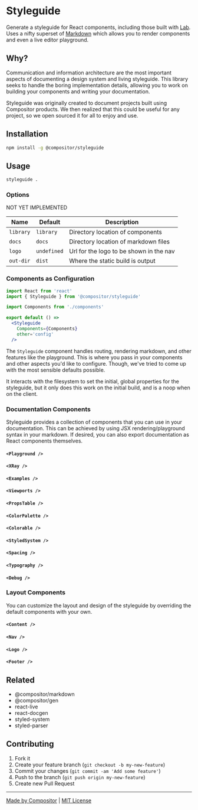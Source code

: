 # Styleguide

Generate a styleguide for React components, including those built with [Lab](https://compositor.io/lab).
Uses a nifty superset of [Markdown](https://github.com/c8r/markdown) which allows you to render components and even a live editor playground.

## Why?

Communication and information architecture are the most important aspects of documenting a design system and living styleguide.
This library seeks to handle the boring implementation details, allowing you to work on building your components and writing your documentation.

Styleguide was originally created to document projects built using Compositor products.
We then realized that this could be useful for any project, so we open sourced it for all to enjoy and use.

## Installation

```bash
npm install -g @compositor/styleguide
```

## Usage

```sh
styleguide .
```

### Options

NOT YET IMPLEMENTED

| Name | Default | Description |
| ---- | ------- | ----------- |
| `library` | `library` | Directory location of components |
| `docs` | `docs` | Directory location of markdown files |
| `logo` | `undefined` | Url for the logo to be shown in the nav |
| `out-dir` | `dist` | Where the static build is output |

### Components as Configuration

```jsx
import React from 'react'
import { Styleguide } from '@compositor/styleguide'

import Components from './components'

export default () =>
  <Styleguide
    Components={Components}
    other='config'
  />
```

The `Styleguide` component handles routing, rendering markdown, and other features like the playground.
This is where you pass in your components and other aspects you'd like to configure.
Though, we've tried to come up with the most sensible defaults possible.

It interacts with the filesystem to set the initial, global properties for the styleguide, but it only does this work on the initial build, and is a noop when on the client.

### Documentation Components

Styleguide provides a collection of components that you can use in your documentation.
This can be achieved by using JSX rendering/playground syntax in your markdown.
If desired, you can also export documentation as React components themselves.

#### `<Playground />`

#### `<XRay />`

#### `<Examples />`

#### `<Viewports />`

#### `<PropsTable />`

#### `<ColorPalette />`

#### `<Colorable />`

#### `<StyledSystem />`

#### `<Spacing />`

#### `<Typography />`

#### `<Debug />`

### Layout Components

You can customize the layout and design of the styleguide by overriding the default components with your own.

#### `<Content />`

#### `<Nav />`

#### `<Logo />`

#### `<Footer />`

## Related

- @compositor/markdown
- @compositor/gen
- react-live
- react-docgen
- styled-system
- styled-parser

## Contributing

1. Fork it
2. Create your feature branch (`git checkout -b my-new-feature`)
3. Commit your changes (`git commit -am 'Add some feature'`)
4. Push to the branch (`git push origin my-new-feature`)
5. Create new Pull Request

---

[Made by Compositor](https://compositor.io/)
|
[MIT License](license)

